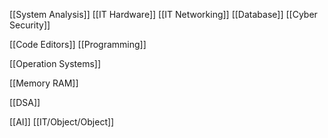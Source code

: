 
[[System Analysis]]
[[IT Hardware]]
[[IT Networking]]
[[Database]]
[[Cyber Security]]

[[Code Editors]]
[[Programming]]

[[Operation Systems]]

[[Memory RAM]]

[[DSA]]

[[AI]]
[[IT/Object/Object]]